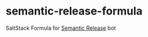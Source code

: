 # semantic-release-formula
SaltStack Formula for [Semantic Release](https://github.com/semantic-release/semantic-release) bot
